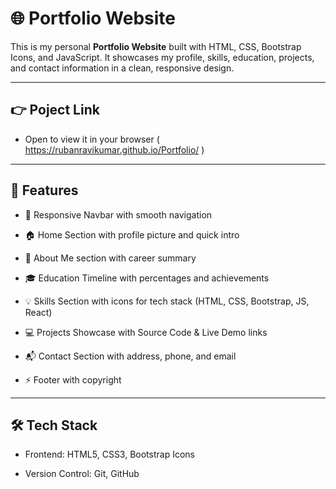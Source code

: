 # 🌐 Portfolio Website

This is my personal **Portfolio Website** built with HTML, CSS, Bootstrap Icons, and JavaScript.
It showcases my profile, skills, education, projects, and contact information in a clean, responsive design.

---
## 👉 Poject Link

- Open to view it in your browser ( https://rubanravikumar.github.io/Portfolio/ )

---
## 🚀 Features

- 📌 Responsive Navbar with smooth navigation

- 🏠 Home Section with profile picture and quick intro

- 👤 About Me section with career summary

- 🎓 Education Timeline with percentages and achievements

- 💡 Skills Section with icons for tech stack (HTML, CSS, Bootstrap, JS, React)

- 💻 Projects Showcase with Source Code & Live Demo links

- 📬 Contact Section with address, phone, and email

- ⚡ Footer with copyright

---
## 🛠️ Tech Stack

- Frontend: HTML5, CSS3, Bootstrap Icons

- Version Control: Git, GitHub

